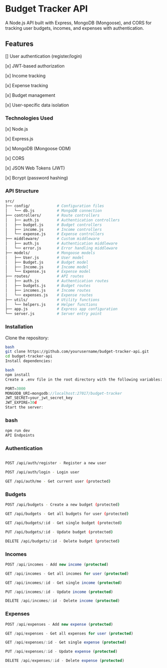 # Budget Tracker API

A Node.js API built with Express, MongoDB (Mongoose), and CORS for tracking user budgets, incomes, and expenses with authentication.

## Features

[] User authentication (register/login)

[x] JWT-based authorization

[x] Income tracking

[x] Expense tracking

[x] Budget management

[x] User-specific data isolation

### Technologies Used
[x] Node.js

[x] Express.js

[x] MongoDB (Mongoose ODM)

[x] CORS

[x] JSON Web Tokens (JWT)

[x] Bcrypt (password hashing)

### API Structure
```sh
src/
├── config/            # Configuration files
│   └── db.js          # MongoDB connection
├── controllers/       # Route controllers
│   ├── auth.js        # Authentication controllers
│   ├── budget.js      # Budget controllers
│   ├── income.js      # Income controllers
│   └── expense.js     # Expense controllers
├── middleware/        # Custom middleware
│   ├── auth.js        # Authentication middleware
│   └── error.js       # Error handling middleware
├── models/            # Mongoose models
│   ├── User.js        # User model
│   ├── Budget.js      # Budget model
│   ├── Income.js      # Income model
│   └── Expense.js     # Expense model
├── routes/            # API routes
│   ├── auth.js        # Authentication routes
│   ├── budgets.js     # Budget routes
│   ├── incomes.js     # Income routes
│   └── expenses.js    # Expense routes
├── utils/             # Utility functions
│   └── helpers.js     # Helper functions
├── app.js             # Express app configuration
└── server.js          # Server entry point
```

### Installation

Clone the repository:
```sh
bash
git clone https://github.com/yourusername/budget-tracker-api.git
cd budget-tracker-api
Install dependencies:

bash
npm install
Create a .env file in the root directory with the following variables:
```

```js
PORT=3000
MONGODB_URI=mongodb://localhost:27017/budget-tracker
JWT_SECRET=your_jwt_secret_key
JWT_EXPIRE=30d
Start the server:
```

### bash
```sh
npm run dev
API Endpoints
```

### Authentication
```sh

POST /api/auth/register - Register a new user

POST /api/auth/login - Login user

GET /api/auth/me - Get current user (protected)
```

### Budgets
```sh
POST /api/budgets - Create a new budget (protected)

GET /api/budgets - Get all budgets for user (protected)

GET /api/budgets/:id - Get single budget (protected)

PUT /api/budgets/:id - Update budget (protected)

DELETE /api/budgets/:id - Delete budget (protected)
```

### Incomes
```js
POST /api/incomes - Add new income (protected)

GET /api/incomes - Get all incomes for user (protected)

GET /api/incomes/:id - Get single income (protected)

PUT /api/incomes/:id - Update income (protected)

DELETE /api/incomes/:id - Delete income (protected)
```

### Expenses
```js
POST /api/expenses - Add new expense (protected)

GET /api/expenses - Get all expenses for user (protected)

GET /api/expenses/:id - Get single expense (protected)

PUT /api/expenses/:id - Update expense (protected)

DELETE /api/expenses/:id - Delete expense (protected)

```